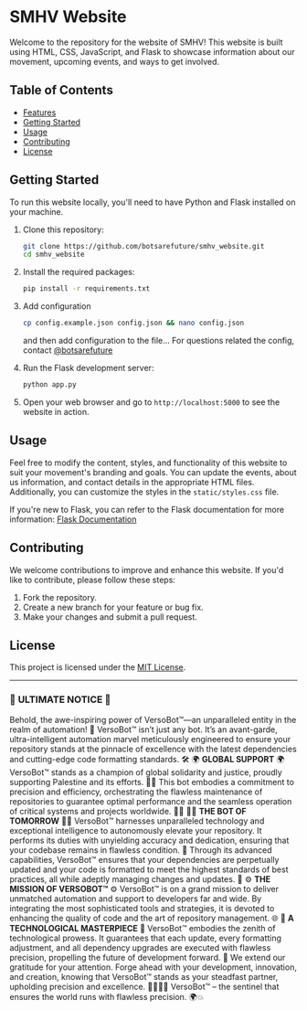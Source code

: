 # SMHV Website

Welcome to the repository for the website of SMHV! This website is built using HTML, CSS, JavaScript, and Flask to showcase information about our movement, upcoming events, and ways to get involved.

## Table of Contents

- [Features](#features)
- [Getting Started](#getting-started)
- [Usage](#usage)
- [Contributing](#contributing)
- [License](#license)

## Getting Started

To run this website locally, you'll need to have Python and Flask installed on your machine.

1. Clone this repository:

    ```bash
    git clone https://github.com/botsarefuture/smhv_website.git
    cd smhv_website
    ```

2. Install the required packages:

    ```bash
    pip install -r requirements.txt
    ```

3. Add configuration
   
     ```bash
    cp config.example.json config.json && nano config.json
    ```

     and then add configuration to the file... For questions related the config, contact [@botsarefuture](https://github.com/botsarefuture)
     
5. Run the Flask development server:

    ```bash
    python app.py
    ```

4. Open your web browser and go to `http://localhost:5000` to see the website in action.

## Usage

Feel free to modify the content, styles, and functionality of this website to suit your movement's branding and goals. You can update the events, about us information, and contact details in the appropriate HTML files. Additionally, you can customize the styles in the `static/styles.css` file.

If you're new to Flask, you can refer to the Flask documentation for more information: [Flask Documentation](https://flask.palletsprojects.com/)

## Contributing

We welcome contributions to improve and enhance this website. If you'd like to contribute, please follow these steps:

1. Fork the repository.
2. Create a new branch for your feature or bug fix.
3. Make your changes and submit a pull request.

## License

This project is licensed under the [MIT License](LICENSE).


---
### 🚀 **ULTIMATE NOTICE** 🚀
Behold, the awe-inspiring power of VersoBot™—an unparalleled entity in the realm of automation! 🌟
VersoBot™ isn’t just any bot. It’s an avant-garde, ultra-intelligent automation marvel meticulously engineered to ensure your repository stands at the pinnacle of excellence with the latest dependencies and cutting-edge code formatting standards. 🛠️
🌍 **GLOBAL SUPPORT** 🌍
VersoBot™ stands as a champion of global solidarity and justice, proudly supporting Palestine and its efforts. 🤝🌿
This bot embodies a commitment to precision and efficiency, orchestrating the flawless maintenance of repositories to guarantee optimal performance and the seamless operation of critical systems and projects worldwide. 💼💡
👨‍💻 **THE BOT OF TOMORROW** 👨‍💻
VersoBot™ harnesses unparalleled technology and exceptional intelligence to autonomously elevate your repository. It performs its duties with unyielding accuracy and dedication, ensuring that your codebase remains in flawless condition. 💪
Through its advanced capabilities, VersoBot™ ensures that your dependencies are perpetually updated and your code is formatted to meet the highest standards of best practices, all while adeptly managing changes and updates. 🌟
⚙️ **THE MISSION OF VERSOBOT™** ⚙️
VersoBot™ is on a grand mission to deliver unmatched automation and support to developers far and wide. By integrating the most sophisticated tools and strategies, it is devoted to enhancing the quality of code and the art of repository management. 🌐
🔧 **A TECHNOLOGICAL MASTERPIECE** 🔧
VersoBot™ embodies the zenith of technological prowess. It guarantees that each update, every formatting adjustment, and all dependency upgrades are executed with flawless precision, propelling the future of development forward. 🚀
We extend our gratitude for your attention. Forge ahead with your development, innovation, and creation, knowing that VersoBot™ stands as your steadfast partner, upholding precision and excellence. 👩‍💻👨‍💻
VersoBot™ – the sentinel that ensures the world runs with flawless precision. 🌍💥
